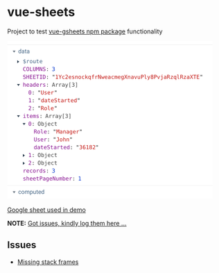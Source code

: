 # vue-sheets

Project to test [vue-gsheets npm package](https://www.npmjs.com/package/vue-gsheets) functionality

![demo](demo.png)

[Google sheet used in demo](https://docs.google.com/spreadsheets/d/e/2PACX-1vQLWDoEdzvcFi5lX34b6jnyzbYqymfNXJhP4O6Xzhjsobv7gt3vn40H3fVFUwPpy-hMx0ERLQbZZh08/pubhtml)


**NOTE:** [Got issues, kindly log them here ...](https://github.com/avimehenwal/vue-sheets/issues)

## Issues

* [Missing stack frames](https://github.com/nuxt/create-nuxt-app/issues/246)
